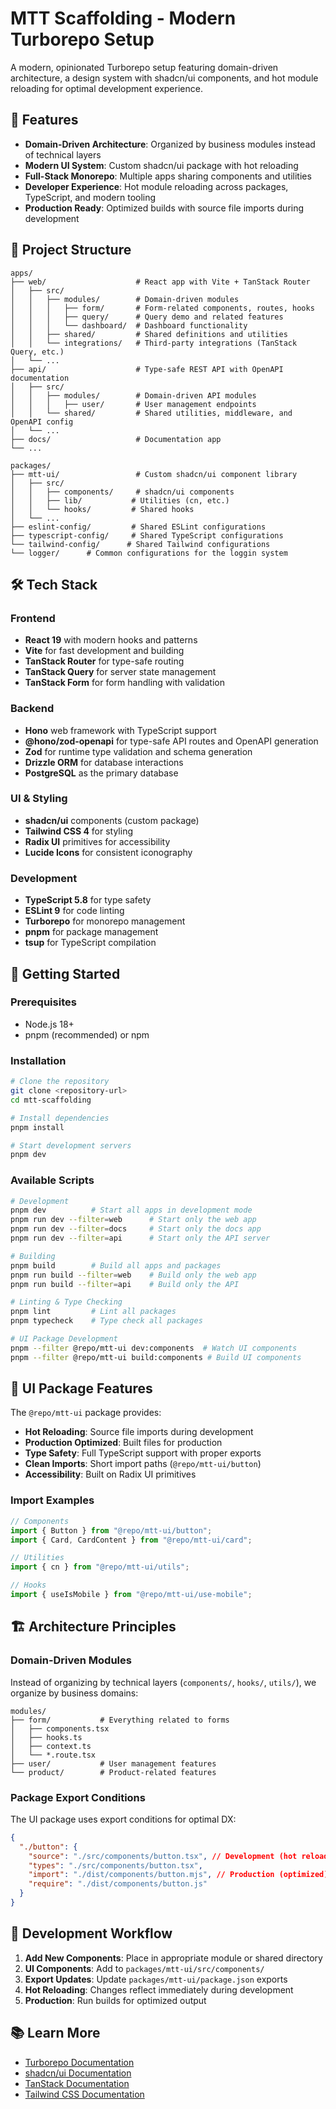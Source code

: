 # MTT Scaffolding - Modern Turborepo Setup

A modern, opinionated Turborepo setup featuring domain-driven architecture, a design system with shadcn/ui components, and hot module reloading for optimal development experience.

## 🚀 Features

- **Domain-Driven Architecture**: Organized by business modules instead of technical layers
- **Modern UI System**: Custom shadcn/ui package with hot reloading
- **Full-Stack Monorepo**: Multiple apps sharing components and utilities
- **Developer Experience**: Hot module reloading across packages, TypeScript, and modern tooling
- **Production Ready**: Optimized builds with source file imports during development

## 📁 Project Structure

```
apps/
├── web/                    # React app with Vite + TanStack Router
│   ├── src/
│   │   ├── modules/        # Domain-driven modules
│   │   │   ├── form/       # Form-related components, routes, hooks
│   │   │   ├── query/      # Query demo and related features
│   │   │   └── dashboard/  # Dashboard functionality
│   │   ├── shared/         # Shared definitions and utilities
│   │   └── integrations/   # Third-party integrations (TanStack Query, etc.)
│   └── ...
├── api/                    # Type-safe REST API with OpenAPI documentation
│   ├── src/
│   │   ├── modules/        # Domain-driven API modules
│   │   │   ├── user/       # User management endpoints
│   │   └── shared/         # Shared utilities, middleware, and OpenAPI config
│   └── ...
├── docs/                   # Documentation app
└── ...

packages/
├── mtt-ui/                 # Custom shadcn/ui component library
│   ├── src/
│   │   ├── components/     # shadcn/ui components
│   │   ├── lib/           # Utilities (cn, etc.)
│   │   └── hooks/         # Shared hooks
│   └── ...
├── eslint-config/         # Shared ESLint configurations
├── typescript-config/     # Shared TypeScript configurations
└── tailwind-config/      # Shared Tailwind configurations
└── logger/      # Common configurations for the loggin system 
```

## 🛠 Tech Stack

### Frontend

- **React 19** with modern hooks and patterns
- **Vite** for fast development and building
- **TanStack Router** for type-safe routing
- **TanStack Query** for server state management
- **TanStack Form** for form handling with validation

### Backend

- **Hono** web framework with TypeScript support
- **@hono/zod-openapi** for type-safe API routes and OpenAPI generation
- **Zod** for runtime type validation and schema generation
- **Drizzle ORM** for database interactions
- **PostgreSQL** as the primary database

### UI & Styling

- **shadcn/ui** components (custom package)
- **Tailwind CSS 4** for styling
- **Radix UI** primitives for accessibility
- **Lucide Icons** for consistent iconography

### Development

- **TypeScript 5.8** for type safety
- **ESLint 9** for code linting
- **Turborepo** for monorepo management
- **pnpm** for package management
- **tsup** for TypeScript compilation

## 🚦 Getting Started

### Prerequisites

- Node.js 18+
- pnpm (recommended) or npm

### Installation

```bash
# Clone the repository
git clone <repository-url>
cd mtt-scaffolding

# Install dependencies
pnpm install

# Start development servers
pnpm dev
```

### Available Scripts

```bash
# Development
pnpm dev          # Start all apps in development mode
pnpm run dev --filter=web      # Start only the web app
pnpm run dev --filter=docs     # Start only the docs app
pnpm run dev --filter=api      # Start only the API server

# Building
pnpm build        # Build all apps and packages
pnpm run build --filter=web    # Build only the web app
pnpm run build --filter=api    # Build only the API

# Linting & Type Checking
pnpm lint         # Lint all packages
pnpm typecheck    # Type check all packages

# UI Package Development
pnpm --filter @repo/mtt-ui dev:components  # Watch UI components
pnpm --filter @repo/mtt-ui build:components # Build UI components
```

## 🎨 UI Package Features

The `@repo/mtt-ui` package provides:

- **Hot Reloading**: Source file imports during development
- **Production Optimized**: Built files for production
- **Type Safety**: Full TypeScript support with proper exports
- **Clean Imports**: Short import paths (`@repo/mtt-ui/button`)
- **Accessibility**: Built on Radix UI primitives

### Import Examples

```typescript
// Components
import { Button } from "@repo/mtt-ui/button";
import { Card, CardContent } from "@repo/mtt-ui/card";

// Utilities
import { cn } from "@repo/mtt-ui/utils";

// Hooks
import { useIsMobile } from "@repo/mtt-ui/use-mobile";
```

## 🏗 Architecture Principles

### Domain-Driven Modules

Instead of organizing by technical layers (`components/`, `hooks/`, `utils/`), we organize by business domains:

```
modules/
├── form/           # Everything related to forms
│   ├── components.tsx
│   ├── hooks.ts
│   ├── context.ts
│   └── *.route.tsx
├── user/           # User management features
└── product/        # Product-related features
```

### Package Export Conditions

The UI package uses export conditions for optimal DX:

```json
{
  "./button": {
    "source": "./src/components/button.tsx", // Development (hot reload)
    "types": "./src/components/button.tsx",
    "import": "./dist/components/button.mjs", // Production (optimized)
    "require": "./dist/components/button.js"
  }
}
```

## 🔧 Development Workflow

1. **Add New Components**: Place in appropriate module or shared directory
2. **UI Components**: Add to `packages/mtt-ui/src/components/`
3. **Export Updates**: Update `packages/mtt-ui/package.json` exports
4. **Hot Reloading**: Changes reflect immediately during development
5. **Production**: Run builds for optimized output

## 📚 Learn More

- [Turborepo Documentation](https://turborepo.org/docs)
- [shadcn/ui Documentation](https://ui.shadcn.com)
- [TanStack Documentation](https://tanstack.com)
- [Tailwind CSS Documentation](https://tailwindcss.com)
